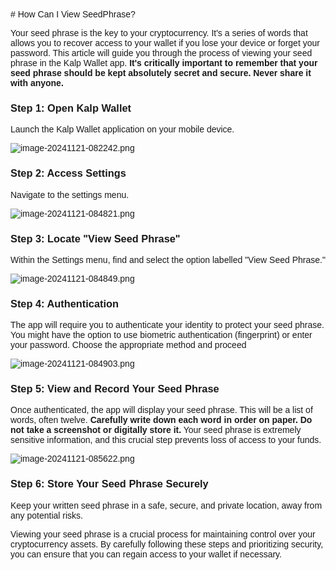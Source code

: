 <style>  body { font-family: "Source Sans 3", sans-serif!important; }</style>
<link href="https://fonts.googleapis.com/css2?family=Source+Sans+3:ital,wght@0,200..900;1,200..900&display=swap" rel="stylesheet">    
<link rel="stylesheet" href="https://fonts.googleapis.com/icon?family=Material+Icons">
# How Can I View SeedPhrase?

Your seed phrase is the key to your cryptocurrency. It's a series of words that allows you to recover access to your wallet if you lose your device or forget your password. This article will guide you through the process of viewing your seed phrase in the Kalp Wallet app. **It's critically important to remember that your seed phrase should be kept absolutely secret and secure. Never share it with anyone.**

### **Step 1: Open Kalp Wallet**

Launch the Kalp Wallet application on your mobile device.

![image-20241121-082242.png](https://docs-images-kalp-studio.s3.ap-south-1.amazonaws.com/Kalp+Wallet+Mobile/6.+How+to+view+Seed+Phrase/SP+1.png)

### **Step 2: Access Settings**

Navigate to the settings menu.


![image-20241121-084821.png](https://docs-images-kalp-studio.s3.ap-south-1.amazonaws.com/Kalp+Wallet+Mobile/6.+How+to+view+Seed+Phrase/SP+2.png)

### **Step 3: Locate "View Seed Phrase"**

Within the Settings menu, find and select the option labelled "View Seed Phrase."

![image-20241121-084849.png](https://docs-images-kalp-studio.s3.ap-south-1.amazonaws.com/Kalp+Wallet+Mobile/6.+How+to+view+Seed+Phrase/SP+3.png)

### **Step 4: Authentication**

The app will require you to authenticate your identity to protect your seed phrase. You might have the option to use biometric authentication (fingerprint) or enter your password. Choose the appropriate method and proceed

![image-20241121-084903.png](https://docs-images-kalp-studio.s3.ap-south-1.amazonaws.com/Kalp+Wallet+Mobile/6.+How+to+view+Seed+Phrase/SP+4.png)

### **Step 5: View and Record Your Seed Phrase**

Once authenticated, the app will display your seed phrase. This will be a list of words, often twelve. **Carefully write down each word in order on paper. Do not take a screenshot or digitally store it.** Your seed phrase is extremely sensitive information, and this crucial step prevents loss of access to your funds.

![image-20241121-085622.png](https://docs-images-kalp-studio.s3.ap-south-1.amazonaws.com/Kalp+Wallet+Mobile/6.+How+to+view+Seed+Phrase/SP+5.png)

### **Step 6: Store Your Seed Phrase Securely**

Keep your written seed phrase in a safe, secure, and private location, away from any potential risks.

Viewing your seed phrase is a crucial process for maintaining control over your cryptocurrency assets. By carefully following these steps and prioritizing security, you can ensure that you can regain access to your wallet if necessary.
